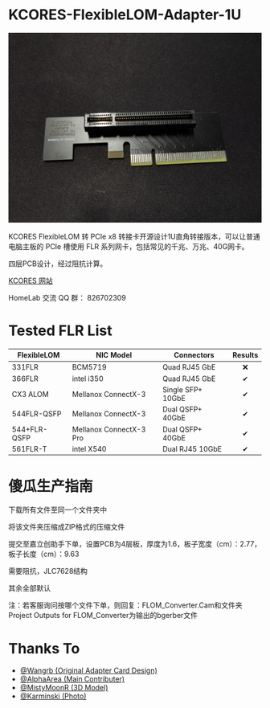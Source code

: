 # KCORES-FlexibleLOM-Adapter-1U

![FlexibleLOM-Adapter-Card-Top-View](./Photo/adapter.jpg)  

KCORES FlexibleLOM 转 PCIe x8 转接卡开源设计1U直角转接版本，可以让普通电脑主板的 PCIe 槽使用 FLR 系列网卡，包括常见的千兆、万兆、40G网卡。

四层PCB设计，经过阻抗计算。

[KCORES 网站](http://kcores.com/)

HomeLab 交流 QQ 群： 826702309

# Tested FLR List

| FlexibleLOM  | NIC Model               | Connectors        | Results |
| ------------ | ----------------------- | ----------------- | :-----: |
| 331FLR       | BCM5719                 | Quad RJ45 GbE     | ❌     |
| 366FLR       | intel i350              | Quad RJ45 GbE     | ✔      |
| CX3 ALOM     | Mellanox ConnectX-3     | Single SFP+ 10GbE | ✔      |
| 544FLR-QSFP  | Mellanox ConnectX-3     | Dual QSFP+ 40GbE  | ✔      |
| 544+FLR-QSFP | Mellanox ConnectX-3 Pro | Dual QSFP+ 40GbE  | ✔      |
| 561FLR-T     | intel X540              | Dual RJ45 10GbE   | ✔      |

# 傻瓜生产指南

下载所有文件至同一个文件夹中

将该文件夹压缩成ZIP格式的压缩文件

提交至嘉立创助手下单，设置PCB为4层板，厚度为1.6，板子宽度（cm）：2.77，板子长度（cm）：9.63

需要阻抗，JLC7628结构

其余全部默认

注：若客服询问按哪个文件下单，则回复：FLOM_Converter.Cam和文件夹Project Outputs for FLOM_Converter为输出的bgerber文件

# Thanks To

- [@Wangrb (Original Adapter Card Design)](https://github.com/Wangrb)
- [@AlphaArea (Main Contributer)](https://github.com/alphaarea)
- [@MistyMoonR (3D Model)](https://github.com/MistyMoonR)  
- [@Karminski (Photo)](https://github.com/karminski)
